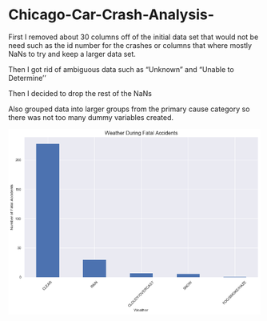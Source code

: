 # Chicago-Car-Crash-Analysis-
First I removed about 30 columns off of the initial data set that would not be need such as the id number for the crashes or columns that where mostly NaNs to try and keep a larger data set. 

Then I got rid of ambiguous data such as “Unknown” and “Unable to Determine’’

Then I decided to drop the rest of the NaNs

Also grouped data into larger groups from the primary cause category so there was not too many dummy variables created.

![](https://github.com/TrevorM1738/Chicago-Car-Crash-Analysis-/blob/main/picture/rename.png)
